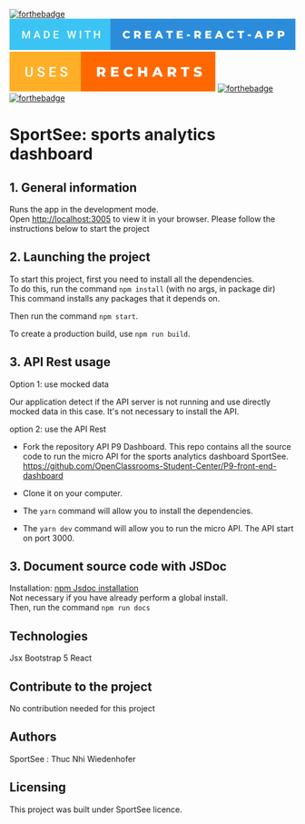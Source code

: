 [![forthebadge](https://forthebadge.com/images/badges/cc-0.svg)](https://forthebadge.com) [![forthebadge](./src/assets/images/react-forthebadge.svg)](https://create-react-app.dev/)
[![forthebadge](./src/assets/images/recharts-forthebadge.svg)](https://recharts.org/en-US/) [![forthebadge](https://forthebadge.com/images/badges/uses-css.svg)](https://forthebadge.com)[![forthebadge](https://forthebadge.com/images/badges/uses-git.svg)](https://forthebadge.com)

# SportSee: sports analytics dashboard

## 1. General information

Runs the app in the development mode.\
Open [http://localhost:3005](http://localhost:3005) to view it in your browser.
Please follow the instructions below to start the project

## 2. Launching the project

To start this project, first you need to install all the dependencies.  
To do this, run the command `npm install` (with no args, in package dir)  
This command installs any packages that it depends on.

Then run the command `npm start`.

To create a production build, use `npm run build`.

## 3. API Rest usage

Option 1: use mocked data

Our application detect if the API server is not running and use directly mocked data in this case. It's not necessary to install the API.

option 2: use the API Rest

- Fork the repository API P9 Dashboard. This repo contains all the source code to run the micro API for the sports analytics dashboard SportSee.
  https://github.com/OpenClassrooms-Student-Center/P9-front-end-dashboard

- Clone it on your computer.

- The `yarn` command will allow you to install the dependencies.

- The `yarn dev` command will allow you to run the micro API. The API start on port 3000.

## 3. Document source code with JSDoc

Installation: [npm Jsdoc installation](https://www.npmjs.com/package/jsdoc)  
Not necessary if you have already perform a global install.  
Then, run the command `npm run docs`

## Technologies

Jsx
Bootstrap 5
React

## Contribute to the project

No contribution needed for this project

## Authors

SportSee : Thuc Nhi Wiedenhofer

## Licensing

This project was built under SportSee licence.
